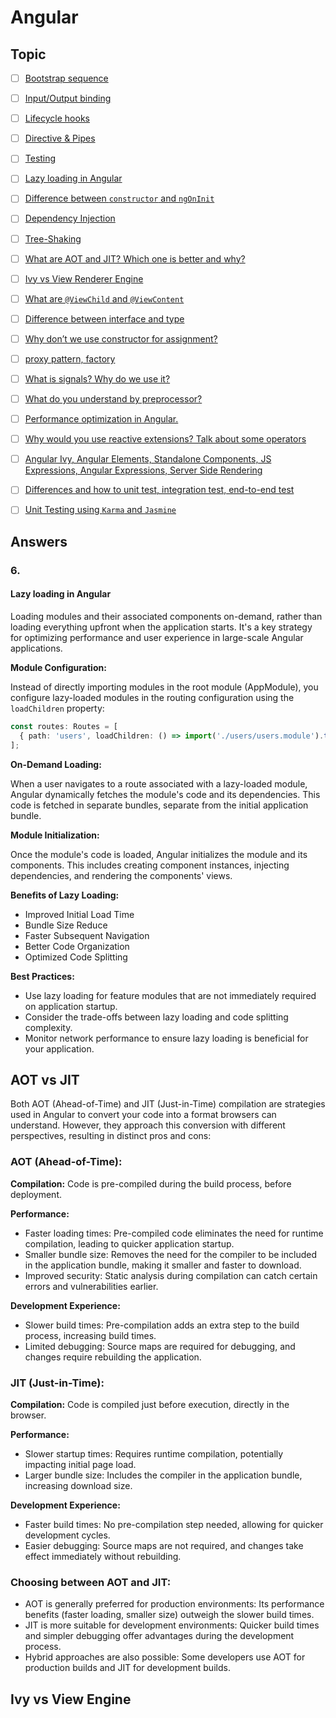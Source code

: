 # Angular


## Topic

- [ ] [Bootstrap sequence](#1)
- [ ] [Input/Output binding](#2)
- [ ] [Lifecycle hooks](#3)
- [ ] [Directive & Pipes](#4)
- [ ] [Testing](#5)
- [ ] [Lazy loading in Angular](#6)
- [ ] [Difference between `constructor` and `ngOnInit`](#7)
- [ ] [Dependency Injection](#8)
- [ ] [Tree-Shaking](#9)
- [ ] [What are AOT and JIT? Which one is better and why?](#10)
- [ ] [Ivy vs View Renderer Engine](#11)
- [ ] [What are `@ViewChild` and `@ViewContent`](#12)
- [ ] [Difference between interface and type](#13)
- [ ] [Why don’t we use constructor for assignment?](#14)
- [ ] [proxy pattern, factory](#15)
- [ ] [What is signals? Why do we use it?](#16)
- [ ] [What do you understand by preprocessor?](#17)
- [ ] [Performance optimization in Angular.](#18)
- [ ] [Why would you use reactive extensions? Talk about some operators](#19)
- [ ] [Angular Ivy, Angular Elements, Standalone Components, JS Expressions, Angular Expressions, Server Side Rendering](#20)
- [ ] [Differences and how to unit test, integration test, end-to-end test](#21)
- [ ] [Unit Testing using `Karma` and `Jasmine`](#22)


## Answers

### 6.
#### Lazy loading in Angular

Loading modules and their associated components on-demand, rather than loading everything upfront when the application starts. It's a key strategy for optimizing performance and user experience in large-scale Angular applications.

<b>Module Configuration:</b>

Instead of directly importing modules in the root module (AppModule), you configure lazy-loaded modules in the routing configuration using the `loadChildren` property:

```typescript
const routes: Routes = [
  { path: 'users', loadChildren: () => import('./users/users.module').then(m => m.UsersModule) }
];
```

<b>On-Demand Loading:</b>

When a user navigates to a route associated with a lazy-loaded module, Angular dynamically fetches the module's code and its dependencies.
This code is fetched in separate bundles, separate from the initial application bundle.

<b>Module Initialization:</b>

Once the module's code is loaded, Angular initializes the module and its components.
This includes creating component instances, injecting dependencies, and rendering the components' views.

<b>Benefits of Lazy Loading:</b>

- Improved Initial Load Time
- Bundle Size Reduce
- Faster Subsequent Navigation
- Better Code Organization
- Optimized Code Splitting

<b>Best Practices:</b>
- Use lazy loading for feature modules that are not immediately required on application startup.
- Consider the trade-offs between lazy loading and code splitting complexity.
- Monitor network performance to ensure lazy loading is beneficial for your application.


## AOT vs JIT
Both AOT (Ahead-of-Time) and JIT (Just-in-Time) compilation are strategies used in Angular to convert your code into a format browsers can understand. 
However, they approach this conversion with different perspectives, resulting in distinct pros and cons:

### AOT (Ahead-of-Time):

**Compilation:** Code is pre-compiled during the build process, before deployment.

**Performance:**
- Faster loading times: Pre-compiled code eliminates the need for runtime compilation, leading to quicker application startup.
- Smaller bundle size: Removes the need for the compiler to be included in the application bundle, making it smaller and faster to download.
- Improved security: Static analysis during compilation can catch certain errors and vulnerabilities earlier.

**Development Experience:**
- Slower build times: Pre-compilation adds an extra step to the build process, increasing build times.
- Limited debugging: Source maps are required for debugging, and changes require rebuilding the application.

### JIT (Just-in-Time):

**Compilation:** Code is compiled just before execution, directly in the browser.

**Performance:**
- Slower startup times: Requires runtime compilation, potentially impacting initial page load.
- Larger bundle size: Includes the compiler in the application bundle, increasing download size.

**Development Experience:**
- Faster build times: No pre-compilation step needed, allowing for quicker development cycles.
- Easier debugging: Source maps are not required, and changes take effect immediately without rebuilding.

### Choosing between AOT and JIT:

- AOT is generally preferred for production environments: Its performance benefits (faster loading, smaller size) outweigh the slower build times.
- JIT is more suitable for development environments: Quicker build times and simpler debugging offer advantages during the development process.
- Hybrid approaches are also possible: Some developers use AOT for production builds and JIT for development builds.

## Ivy vs View Engine